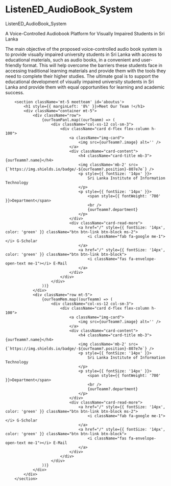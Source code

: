 # ListenED_AudioBook_System
ListenED_AudioBook_System

A Voice-Controlled Audiobook Platform for Visually Impaired Students in Sri Lanka

The main objective of the proposed voice-controlled audio book system is to provide visually impaired
university students in Sri Lanka with access to educational materials, such as audio books, in a
convenient and user-friendly format. This will help overcome the barriers these students face in
accessing traditional learning materials and provide them with the tools they need to complete their
higher studies. The ultimate goal is to support the educational development of visually impaired
university students in Sri Lanka and provide them with equal opportunities for learning and
academic success.

        <section className='mt-5 meetteam' id='aboutus'>
            <h1 style={{ marginLeft: '8%' }}>Meet Our Team !</h1>
            <div className="container mt-5">
                <div className="row">
                    {ourTeamPanl.map((ourTeamm) => (
                        <div className="col-xs-12 col-sm-3">
                            <div className="card d-flex flex-column h-100">
                                <a className="img-card">
                                    <img src={ourTeamm?.image} alt='' />
                                </a>
                                <div className="card-content">
                                    <h4 className="card-title mb-3"> {ourTeamm?.name}</h4>
                                    <img className='mb-2' src={`https://img.shields.io/badge/-${ourTeamm?.position}-807e7e`} />
                                    <p style={{ fontSize: '14px' }}>
                                        Sri Lanka Institute of Information Technology
                                    </p>
                                    <p style={{ fontSize: '14px' }}>
                                        <span style={{ fontWeight: '700' }}>Department</span>
                                        <br />
                                        {ourTeamm?.department}
                                    </p>
                                </div>
                                <div className="card-read-more">
                                    <a href="/" style={{ fontSize: '14px', color: 'green' }} className="btn btn-link btn-block ms-2">
                                        <i className="fab fa-google me-1"></i> G-Scholar
                                    </a>
                                    <a href="/" style={{ fontSize: '14px', color: 'green' }} className="btn btn-link btn-block">
                                        <i className="fas fa-envelope-open-text me-1"></i> E-Mail
                                    </a>
                                </div>
                            </div>
                        </div>
                    ))}
                </div>
                <div className="row mt-5">
                    {ourTeamMem.map((ourTeamm) => (
                        <div className="col-xs-12 col-sm-3">
                            <div className="card d-flex flex-column h-100">
                                <a className="img-card">
                                    <img src={ourTeamm?.image} alt='' />
                                </a>
                                <div className="card-content">
                                    <h4 className="card-title mb-3"> {ourTeamm?.name}</h4>
                                    <img className='mb-2' src={`https://img.shields.io/badge/-${ourTeamm?.position}-807e7e`} />
                                    <p style={{ fontSize: '14px' }}>
                                        Sri Lanka Institute of Information Technology
                                    </p>
                                    <p style={{ fontSize: '14px' }}>
                                        <span style={{ fontWeight: '700' }}>Department</span>
                                        <br />
                                        {ourTeamm?.department}
                                    </p>
                                </div>
                                <div className="card-read-more">
                                    <a href="/" style={{ fontSize: '14px', color: 'green' }} className="btn btn-link btn-block ms-2">
                                        <i className="fab fa-google me-1"></i> G-Scholar
                                    </a>
                                    <a href="/" style={{ fontSize: '14px', color: 'green' }} className="btn btn-link btn-block">
                                        <i className="fas fa-envelope-open-text me-1"></i> E-Mail
                                    </a>
                                </div>
                            </div>
                        </div>
                    ))}
                </div>
            </div>
        </section>
